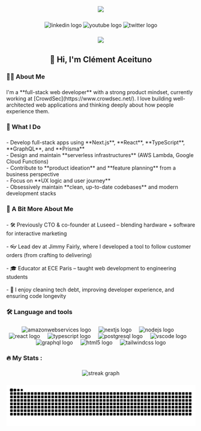 <div align="center">
  <img height="150" src="https://media.giphy.com/media/M9gbBd9nbDrOTu1Mqx/giphy.gif"  />
</div>

###

<div align="center">
  <img src="https://img.shields.io/static/v1?message=LinkedIn&logo=linkedin&label=&color=0077B5&logoColor=white&labelColor=&style=for-the-badge" height="25" alt="linkedin logo"  />
  <img src="https://img.shields.io/static/v1?message=Youtube&logo=youtube&label=&color=FF0000&logoColor=white&labelColor=&style=for-the-badge" height="25" alt="youtube logo"  />
  <img src="https://img.shields.io/static/v1?message=Twitter&logo=twitter&label=&color=1DA1F2&logoColor=white&labelColor=&style=for-the-badge" height="25" alt="twitter logo"  />
</div>

###

<div align="center">
  <img src="https://visitor-badge.laobi.icu/badge?page_id=clementAC.clementAC&"  />
</div>

###

<h2 align="center">👋 Hi, I'm Clément Aceituno</h2>

###

<h3 align="left">👩‍💻  About Me</h3>

###

<p align="left">I'm a **full-stack web developer** with a strong product mindset, currently working at [CrowdSec](https://www.crowdsec.net/). I love building well-architected web applications and thinking deeply about how people experience them.</p>

###

<h3 align="left">🧠 What I Do</h3>

###

<p align="left">- Develop full-stack apps using **Next.js**, **React**, **TypeScript**, **GraphQL**, and **Prisma**<br>- Design and maintain **serverless infrastructures** (AWS Lambda, Google Cloud Functions)<br>- Contribute to **product ideation** and **feature planning** from a business perspective<br>- Focus on **UX logic and user journey**<br>- Obsessively maintain **clean, up-to-date codebases** and modern development stacks</p>

###

<h3 align="left">🧩 A Bit More About Me</h3>

###

<p align="left">- 🛠 Previously CTO & co-founder at Luseed – blending hardware + software for interactive marketing<br><br>- 👓 Lead dev at Jimmy Fairly, where I developed a tool to follow customer  orders (from crafting to delivering)<br><br>- 🎓 Educator at ECE Paris – taught web development to engineering students<br><br>- 💬 I enjoy cleaning tech debt, improving developer experience, and ensuring code longevity</p>

###

<h3 align="left">🛠 Language and tools</h3>

###

<div align="center">
  <img src="https://cdn.jsdelivr.net/gh/devicons/devicon/icons/amazonwebservices/amazonwebservices-line-wordmark.svg" height="40" alt="amazonwebservices logo"  />
  <img width="12" />
  <img src="https://cdn.jsdelivr.net/gh/devicons/devicon/icons/nextjs/nextjs-original.svg" height="40" alt="nextjs logo"  />
  <img width="12" />
  <img src="https://cdn.jsdelivr.net/gh/devicons/devicon/icons/nodejs/nodejs-original.svg" height="40" alt="nodejs logo"  />
  <img width="12" />
  <img src="https://cdn.jsdelivr.net/gh/devicons/devicon/icons/react/react-original.svg" height="40" alt="react logo"  />
  <img width="12" />
  <img src="https://cdn.jsdelivr.net/gh/devicons/devicon/icons/typescript/typescript-original.svg" height="40" alt="typescript logo"  />
  <img width="12" />
  <img src="https://cdn.jsdelivr.net/gh/devicons/devicon/icons/postgresql/postgresql-original.svg" height="40" alt="postgresql logo"  />
  <img width="12" />
  <img src="https://cdn.jsdelivr.net/gh/devicons/devicon/icons/vscode/vscode-original.svg" height="40" alt="vscode logo"  />
  <img width="12" />
  <img src="https://cdn.jsdelivr.net/gh/devicons/devicon/icons/graphql/graphql-plain.svg" height="40" alt="graphql logo"  />
  <img width="12" />
  <img src="https://cdn.jsdelivr.net/gh/devicons/devicon/icons/html5/html5-original.svg" height="40" alt="html5 logo"  />
  <img width="12" />
  <img src="https://cdn.simpleicons.org/tailwindcss/06B6D4" height="40" alt="tailwindcss logo"  />
</div>

###

<h3 align="left">🔥   My Stats :</h3>

###

<div align="center">
  <img src="https://streak-stats.demolab.com?user=clementAC&locale=en&mode=daily&theme=dark&hide_border=false&border_radius=5&order=3" height="220" alt="streak graph"  />
</div>

###

<img src="https://raw.githubusercontent.com/clementAC/clementAC/output/snake.svg" alt="Snake animation" />

###
